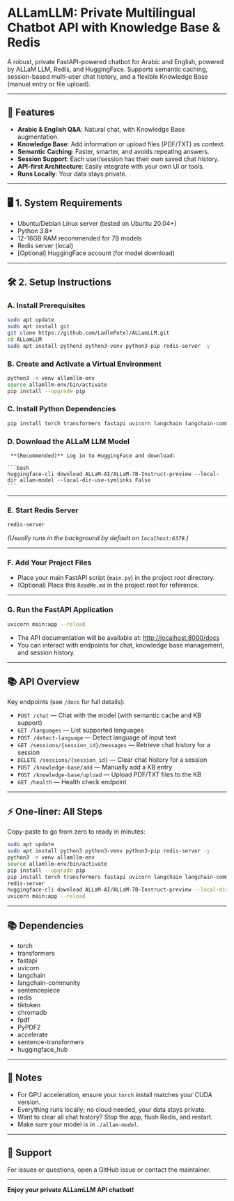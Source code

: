 # ALLamLLM: Private Multilingual Chatbot API with Knowledge Base & Redis

A robust, private FastAPI-powered chatbot for Arabic and English, powered by ALLaM LLM, Redis, and HuggingFace. Supports semantic caching, session-based multi-user chat history, and a flexible Knowledge Base (manual entry or file upload).

---

## 🚀 Features

- **Arabic & English Q&A**: Natural chat, with Knowledge Base augmentation.
- **Knowledge Base**: Add information or upload files (PDF/TXT) as context.
- **Semantic Caching**: Faster, smarter, and avoids repeating answers.
- **Session Support**: Each user/session has their own saved chat history.
- **API-first Architecture**: Easily integrate with your own UI or tools.
- **Runs Locally**: Your data stays private.

---

## 🖥️ 1. System Requirements

- Ubuntu/Debian Linux server (tested on Ubuntu 20.04+)
- Python 3.8+
- 12-16GB RAM recommended for 7B models
- Redis server (local)
- [Optional] HuggingFace account (for model download)

---

## 🛠️ 2. Setup Instructions

### A. Install Prerequisites

```bash
sudo apt update
sudo apt install git
git clone https://github.com/LadlePatel/ALLamLLM.git
cd ALLamLLM
sudo apt install python3 python3-venv python3-pip redis-server -y
```

### B. Create and Activate a Virtual Environment

```bash
python3 -m venv allamllm-env
source allamllm-env/bin/activate
pip install --upgrade pip
```

### C. Install Python Dependencies

```bash
pip install torch transformers fastapi uvicorn langchain langchain-community sentencepiece redis tiktoken chromadb fpdf PyPDF2 accelerate sentence-transformers huggingface_hub python-multipart
```

### D. Download the ALLaM LLM Model
     **(Recommended)** Log in to HuggingFace and download:

    ```bash
    huggingface-cli download ALLaM-AI/ALLaM-7B-Instruct-preview --local-dir allam-model --local-dir-use-symlinks False
    ```

---

### E. Start Redis Server

```bash
redis-server
```
*(Usually runs in the background by default on `localhost:6379`.)*

---

### F. Add Your Project Files

- Place your main FastAPI script (`main.py`) in the project root directory.
- (Optional) Place this `ReadMe.md` in the project root for reference.

---

### G. Run the FastAPI Application

```bash
uvicorn main:app --reload
```

- The API documentation will be available at: [http://localhost:8000/docs](http://localhost:8000/docs)
- You can interact with endpoints for chat, knowledge base management, and session history.

---

## 📚 API Overview

Key endpoints (see `/docs` for full details):

- `POST /chat` — Chat with the model (with semantic cache and KB support)
- `GET /languages` — List supported languages
- `POST /detect-language` — Detect language of input text
- `GET /sessions/{session_id}/messages` — Retrieve chat history for a session
- `DELETE /sessions/{session_id}` — Clear chat history for a session
- `POST /knowledge-base/add` — Manually add a KB entry
- `POST /knowledge-base/upload` — Upload PDF/TXT files to the KB
- `GET /health` — Health check endpoint

---

## ⚡ One-liner: All Steps

Copy-paste to go from zero to ready in minutes:

```bash
sudo apt update
sudo apt install python3 python3-venv python3-pip redis-server -y
python3 -m venv allamllm-env
source allamllm-env/bin/activate
pip install --upgrade pip
pip install torch transformers fastapi uvicorn langchain langchain-community sentencepiece redis tiktoken chromadb fpdf PyPDF2 sentence-transformers huggingface_hub python-multipart
redis-server
huggingface-cli download ALLaM-AI/ALLaM-7B-Instruct-preview --local-dir allam-model --local-dir-use-symlinks False
uvicorn main:app --reload
```

---

## 📚 Dependencies

- torch
- transformers
- fastapi
- uvicorn
- langchain
- langchain-community
- sentencepiece
- redis
- tiktoken
- chromadb
- fpdf
- PyPDF2
- accelerate
- sentence-transformers
- huggingface_hub

---

## 📝 Notes

- For GPU acceleration, ensure your `torch` install matches your CUDA version.
- Everything runs locally; no cloud needed, your data stays private.
- Want to clear all chat history? Stop the app, flush Redis, and restart.
- Make sure your model is in `./allam-model`.

---

## 💬 Support

For issues or questions, open a GitHub issue or contact the maintainer.

---

**Enjoy your private ALLamLLM API chatbot!**
